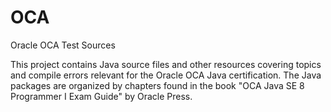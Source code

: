 # OCA
Oracle OCA Test Sources

This project contains Java source files and other resources covering topics and compile errors relevant for the Oracle OCA Java certification. The Java packages are organized by chapters found in the book "OCA Java SE 8 Programmer I Exam Guide" by Oracle Press.
